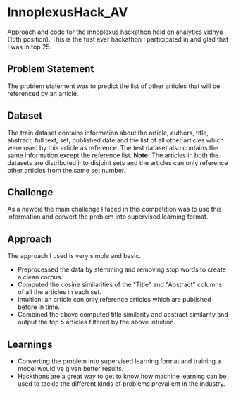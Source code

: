# InnoplexusHack_AV
Approach and code for the innoplexus hackathon held on analytics vidhya (15th position). This is the first ever hackathon I participated in and glad that I was in top 25.

## Problem Statement
The problem statement was to predict the list of other articles that will be referenced by an article. 

## Dataset
The train dataset contains information about the article, authors, title, abstract, full text, set, published date and the list of all other articles which were used by this article as reference. The test dataset also contains the same information except the reference list.
**Note:** The articles in both the datasets are distributed into disjoint sets and the articles can only reference other articles from the same set number.

## Challenge
As a newbie the main challenge I faced in this competition was to use this information and convert the problem into supervised learning format.

## Approach
The approach I used is very simple and basic. 
* Preprocessed the data by stemming and removing stop words to create a clean corpus.
* Computed the cosine similarities of the "Title" and "Abstract" columns of all the articles in each set.
* Intuition: an article can only reference articles which are published before in time.
* Combined the above computed title similarity and abstract similarity and output the top 5 articles filtered by the above intuition.

## Learnings
* Converting the problem into supervised learning format and training a model would've given better results.
* Hackthons are a great way to get to know how machine learning can be used to tackle the different kinds of problems prevailent in the industry. 

